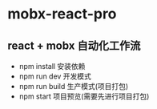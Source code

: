 # mobx-react-pro

## react + mobx 自动化工作流

* npm install 安装依赖
* npm run dev 开发模式
* npm run build 生产模式(项目打包)
* npm start 项目预览(需要先进行项目打包)

